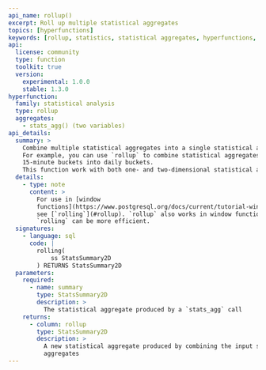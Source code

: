 ```yaml
---
api_name: rollup()
excerpt: Roll up multiple statistical aggregates
topics: [hyperfunctions]
keywords: [rollup, statistics, statistical aggregates, hyperfunctions, toolkit]
api:
  license: community
  type: function
  toolkit: true
  version:
    experimental: 1.0.0
    stable: 1.3.0
hyperfunction:
  family: statistical analysis
  type: rollup
  aggregates:
    - stats_agg() (two variables)
api_details:
  summary: >
    Combine multiple statistical aggregates into a single statistical aggregate.
    For example, you can use `rollup` to combine statistical aggregates from
    15-minute buckets into daily buckets.
    This function work with both one- and two-dimensional statistical aggregates.
  details:
    - type: note
      content: >
        For use in [window
        functions](https://www.postgresql.org/docs/current/tutorial-window.html),
        see [`rolling`](#rollup). `rollup` also works in window functions, but
        `rolling` can be more efficient.
  signatures:
    - language: sql
      code: |
        rolling(
            ss StatsSummary2D
        ) RETURNS StatsSummary2D
  parameters:
    required:
      - name: summary
        type: StatsSummary2D
        description: >
          The statistical aggregate produced by a `stats_agg` call
    returns:
      - column: rollup
        type: StatsSummary2D
        description: >
          A new statistical aggregate produced by combining the input statistical
          aggregates
---
```


